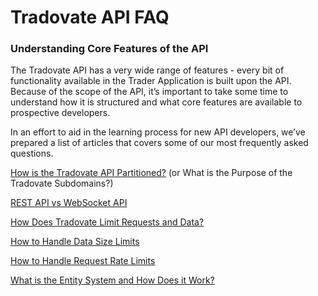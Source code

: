 # Tradovate API FAQ
### Understanding Core Features of the API

The Tradovate API has a very wide range of features - every bit of functionality available in the Trader Application is built upon the API. Because of the scope of the API, it’s important to take some time to understand how it is structured and what core features are available to prospective developers. 

In an effort to aid in the learning process for new API developers, we’ve prepared a list of articles that covers some of our most frequently asked questions.

[How is the Tradovate API Partitioned?](https://github.com/tradovate/example-api-faq/tree/main/docs/HowIsTheTradovateApiPartitioned.md) (or What is the Purpose of the Tradovate Subdomains?)

[REST API vs WebSocket API](https://github.com/tradovate/example-api-faq/tree/main/docs/RestApiVsWebSocketApi.md)

[How Does Tradovate Limit Requests and Data?](https://github.com/tradovate/example-api-faq/tree/main/docs/HowDoesTradovateLimitRequestsAndData.md)

[How to Handle Data Size Limits](https://github.com/tradovate/example-api-faq/tree/main/docs/HowToHandleDataSizeLimits.md)

[How to Handle Request Rate Limits](https://github.com/tradovate/example-api-faq/tree/main/docs/HowToHandleRequestLimits.md)

[What is the Entity System and How Does it Work?](https://github.com/tradovate/example-api-faq/tree/main/docs/WhatIsTheEntitySystemAndHowDoesItWork.md)
